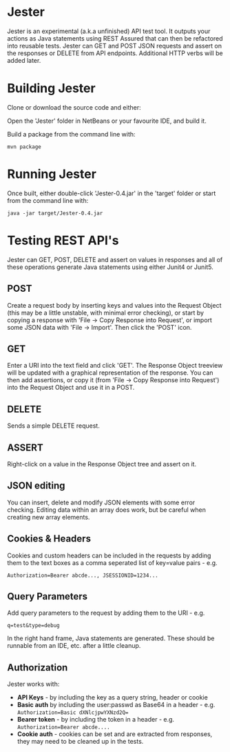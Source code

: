 Jester
======

Jester is an experimental (a.k.a unfinished) API test tool. It outputs your actions as Java statements using REST Assured that can then be refactored into reusable tests.
Jester can GET and POST JSON requests and assert on the responses or DELETE from API endpoints. Additional HTTP verbs will be added later.



Building Jester
===============

Clone or download the source code and either:

Open the 'Jester' folder in NetBeans or your favourite IDE, and build it.

Build a package from the command line with:

    mvn package 


Running Jester
==============

Once built, either double-click 'Jester-0.4.jar' in the 'target' folder or start from the command line with:

    java -jar target/Jester-0.4.jar
    



Testing REST API's
============
Jester can GET, POST, DELETE and assert on values in responses and all of these operations generate Java statements using either Junit4 or Junit5.


POST
----
Create a request body by inserting keys and values into the Request Object (this may be a little unstable, with minimal error checking), or start by copying a response with 'File -> Copy Response into Request', or import some JSON data with 'File -> Import'.
Then click the 'POST' icon.


GET
---
Enter a URI into the text field and click 'GET'. The Response Object treeview will be updated with a graphical representation of the response. You can then add assertions, or copy it (from 'File -> Copy Response into Request') into the Request Object and use it in a POST.


DELETE
------
Sends a simple DELETE request.


ASSERT
------
Right-click on a value in the Response Object tree and assert on it.


JSON editing
------------
You can insert, delete and modify JSON elements with some error checking. Editing data within an array does work, but be careful when creating new array elements. 

Cookies & Headers
-----------------
Cookies and custom headers can be included in the requests by adding them to the text boxes as a comma seperated list of key=value pairs -  e.g.

    Authorization=Bearer abcde..., JSESSIONID=1234...


Query Parameters
----------------
Add query parameters to the request by adding them to the URI - e.g.

    q=test&type=debug


In the right hand frame, Java statements are generated. These should be runnable from an IDE, etc. after a little cleanup.



Authorization
-------------

Jester works with:

- **API Keys** - by including the key as a query string, header or cookie
- **Basic auth** by including the user:passwd as Base64 in a header - e.g. `Authorization=Basic dXNlcjpwYXNzd2Q=`
- **Bearer token** - by including the token in a header - e.g. `Authorization=Bearer abcde....`
- **Cookie auth** - cookies can be set and are extracted from responses, they may need to be cleaned up in the tests.